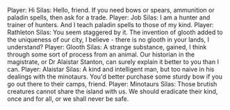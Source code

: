 Player: Hi
Silas: Hello, friend. If you need bows or spears, ammunition or paladin spells, then ask for a trade.
Player: Job
Silas: I am a hunter and trainer of hunters. And I teach paladin spells to those of my kind.
Player: Rathleton
Silas: You seem staggered by it. The invention of glooth added to the uniqueness of our city, I believe - there is no glooth in your lands, I understand?
Player: Glooth
Silas: A strange substance, gained, I think through some sort of process from an animal. Our historian in the magistrate, or Dr Alaistar Stanton, can surely explain it better to you than I can.
Player: Alaistar
Silas: A kind and intelligent man, but too naive in his dealings with the minotaurs. You'd better purchase some sturdy bow if you go out there to their camps, friend.
Player: Minotaurs
Silas: Those brutish creatures cannot share the island with us. We should eradicate their kind, once and for all, or we shall never be safe.